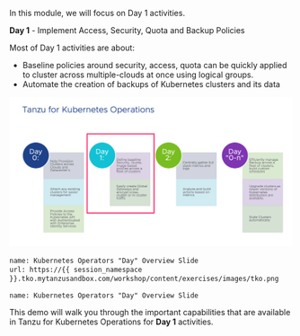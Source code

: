 In this module, we will focus on Day 1 activities.

**Day 1** - Implement Access, Security, Quota and Backup Policies

Most of Day 1 activities are about:

* Baseline policies around security, access, quota can be quickly applied to cluster across multiple-clouds at once using logical groups.
* Automate the creation of backups of Kubernetes clusters and its data   

![](./exercises/images/tko.png)

```dashboard:create-dashboard
name: Kubernetes Operators "Day" Overview Slide
url: https://{{ session_namespace }}.tko.mytanzusandbox.com/workshop/content/exercises/images/tko.png
```

```dashboard:delete-dashboard
name: Kubernetes Operators "Day" Overview Slide
```
This demo will walk you through the important capabilities that are available in Tanzu for Kubernetes Operations for **Day 1** activities.